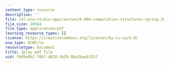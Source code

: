 ```yaml
---
content_type: resource
description: ''
file: /ol-ocw-studio-app/courses/6-004-computation-structures-spring-2017/f8d5e9b17067d6285b299ba3bae5f257_Sj18t7hdbt8.pdf
file_size: 16584
file_type: application/pdf
learning_resource_types: []
license: https://creativecommons.org/licenses/by-nc-sa/4.0/
ocw_type: OCWFile
resourcetype: Document
title: 3play pdf file
uid: f8d5e9b1-7067-d628-5b29-9ba3bae5f257
---
```

